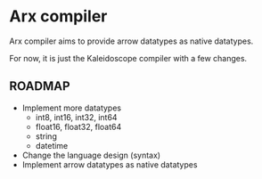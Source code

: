 # Arx compiler

Arx compiler aims to provide arrow datatypes as native datatypes.

For now, it is just the Kaleidoscope compiler with a few changes.

## ROADMAP

* Implement more datatypes
  * int8, int16, int32, int64
  * float16, float32, float64
  * string
  * datetime
* Change the language design (syntax)
* Implement arrow datatypes as native datatypes
